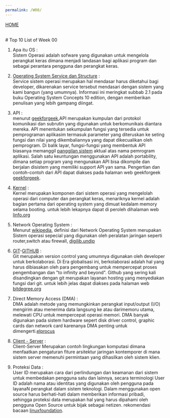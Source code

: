 ```yaml
---
permalink: /W00/
---
```

[HOME](../)

<br>
# Top 10 List of Week 00

1. Apa itu OS : <br> 
Sistem Operasi adalah sofware yang digunakan untuk mengelola perangkat keras dimana menjadi landasan bagi aplikasi program dan sebagai perantara pengguna dan perangkat keras.

2. [Operating System Service dan Structure](https://dev.to/hrishi2710/basic-operating-system-services-and-structures-275e) : <br>
Service sistem operasi merupakan hal mendasar harus diketahui bagi developer, dikarenakan service tersebut mendasari dengan sistem yang kami bangun (yang umumnya). Informasi ini meringkat subbab 2.1 pada buku Operating System Concepts 10 edition, dengan memberikan penulisan yang lebih gampang diingat.
3. API :<br>
menurut [geekforgeek](https://www.geeksforgeeks.org/introduction-to-apis/),API merupakan kumpulan dari protokol komunikasi dan subrutin yang digunakan untuk berkomunikais diantara mereka. API menentukan sekumpulan fungsi yang tersedia untuk pemprograman aplikasim termasuk parameter yang diteruskan ke seting fungsi dan nilai yang dikembaliannya yang dapat dikecualikan oleh pemprogram. Di balik layar, fungsi-fungsi yang membentuk API biasanya memanggil [panggilan sistem](https://www.geeksforgeeks.org/introduction-of-system-call/) aktual atas nama pemrogram aplikasi. Salah satu keuntungan menggunakan API adalah portability, dimana setiap program yang mengunakan API bisa dikompile dan berjalan disistem yang memiliki support API yan sama. Pengertian dan contoh-contoh dari API dapat diakses pada halaman web geekforgeek [geekforgeek](https://www.geeksforgeeks.org/introduction-to-apis/).

4. [Kernel](https://www.geeksforgeeks.org/kernel-in-operating-system/) : <br>
Kernel merupakan komponen dari sistem operasi yang mengelolah operasi dari computer dan perangkat keras, menariknya kernel adalah bagian pertama dari operating system yang dimuat kedalam memory selama booting. untuk lebih lekapnya dapat di peroleh dihalaman web [linfo.org](http://www.linfo.org/kernel.html)

5. Network Operating System : <br>
Menurut [wikipedia](https://en.wikipedia.org/wiki/Network_operating_system), definisi dari Network Operating System merupakan Sistem operasi sepecial yang digunakan oleh peralatan jaringan seperti router,switch atau firewall, [digilib.undip](https://digilib.undip.ac.id/v2/2012/06/19/network-operating-system/)

6. [GIT](https://git-scm.com/)-[GITHUB](https://en.wikipedia.org/wiki/GitHub) : <br>
Git merupakan version control yang umumnya digunakan oleh developer untuk berkolaborasi. Di Era globalisasi ini, berkolaborasi adalah hal yang harus dibiasakan oleh para pengembang untuk mempercepat proses pengembangan dan "to infinity and beyond". Github yang sering kali disandingkan dengan git merupakan layanan hosting yang menyediakan fungsi dari git. untuk lebih jelas dapat diakses pada halaman web [bitdegree.org](https://id.bitdegree.org/tutorial/git-vs-github/#heading-3)

7. Direct Memory Access (DMA) :<br>
 DMA adalah metode yang memungkinkan perangkat input/output (I/O) mengirim atau menerima data langsung ke atau darimemoru utama, melewati CPU untuk mempercepat operasi memori. DMA banyak digunakan pada sistem hardware sepert disk driver control, graphic cards dan network card karenanya DMA penting untuk dimengerti.[elprocus](https://www.elprocus.com/direct-memory-access-dma-in-computer-architecture/)

8. [Client - Server](https://www.dicoding.com/blog/client-server-adalah/) : <br>
Client-Server Merupakan contoh lingkungan komputasi dimana menfaatkan pengaturan fiture arsitektur jaringan kontemporer di mana sistem server memenuhi permintaan yang dihasilkan oleh sistem klien.

10. Proteksi Data :<br>
User ID merupakan cara dari perlindungan dan keamanan dari sistem untuk membedakan pengguna satu dan lainnya, secara terminologi User ID  adalah nama atau identitas yang digunakan oleh pengguna pada layanaN perangkat dalam sistem teknologi. Dalam menggunakan open source harus berhati-hati dalam memberikan informasi pribadi, sehingga proteksi data merupakan hal yang harus dipahami oleh pengguna Open Source untuk bijak sebagai netizen. rekomendasi bacaan [linuxfoundation](https://www.linuxfoundation.org/wp-content/uploads/2018/05/lf_gdpr_052418.pdf).
